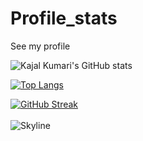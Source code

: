 # Profile_stats
See my profile

![Kajal Kumari's GitHub stats](https://github-readme-stats.vercel.app/api?username=Kajal13081&show_icons=true&theme=radical)


<!-- ![Kajal Kumari's GitHub stats](https://github-readme-stats.vercel.app/api?username=Kajal13081&show_icons=true&theme=radical) -->

[![Top Langs](https://github-readme-stats.vercel.app/api/top-langs/?username=Kajal13081)](https://github.com/Kajal13081/github-readme-stats)

 [![GitHub Streak](http://github-readme-streak-stats.herokuapp.com?user=Kajal13081&theme=prussian&hide_border=true)](https://git.io/streak-stats)
   <br />
   <br />
 ![Skyline](https://github.com/ShreyaPrasad1209/Kajal13081/blob/master/github-metrics.svg)
